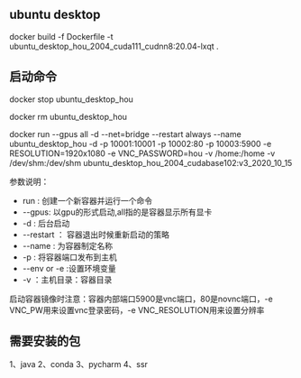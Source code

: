## ubuntu desktop

docker build  -f  Dockerfile -t ubuntu_desktop_hou_2004_cuda111_cudnn8:20.04-lxqt  .


## 启动命令

docker stop ubuntu_desktop_hou

docker rm ubuntu_desktop_hou

docker run --gpus all -d --net=bridge --restart always --name  ubuntu_desktop_hou -d -p 10001:10001 -p 10002:80 -p 10003:5900 -e RESOLUTION=1920x1080  -e VNC_PASSWORD=hou -v /home:/home -v /dev/shm:/dev/shm ubuntu_desktop_hou_2004_cudabase102:v3_2020_10_15

参数说明： 
* run : 创建一个新容器并运行一个命令
* --gpus: 以gpu的形式启动,all指的是容器显示所有显卡
* -d : 后台启动
* --restart ： 容器退出时候重新启动的策略
* --name : 为容器制定名称
* -p : 将容器端口发布到主机
* --env or -e :设置环境变量
* -v ：主机目录：容器目录

启动容器镜像时注意：容器内部端口5900是vnc端口，80是novnc端口，-e VNC_PW用来设置vnc登录密码，-e VNC_RESOLUTION用来设置分辨率

## 需要安装的包
1、java
2、conda
3、pycharm
4、ssr










